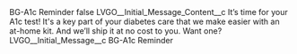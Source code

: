 <?xml version="1.0" encoding="UTF-8"?>
<CustomMetadata xmlns="http://soap.sforce.com/2006/04/metadata" xmlns:xsi="http://www.w3.org/2001/XMLSchema-instance" xmlns:xsd="http://www.w3.org/2001/XMLSchema">
    <label>BG-A1c Reminder</label>
    <protected>false</protected>
    <values>
        <field>LVGO__Initial_Message_Content__c</field>
        <value xsi:type="xsd:string">It’s time for your A1c test! It&apos;s a key part of your diabetes care that we make easier with an at-home kit. And we’ll ship it at no cost to you. Want one?</value>
    </values>
    <values>
        <field>LVGO__Initial_Message__c</field>
        <value xsi:type="xsd:string">BG-A1c Reminder</value>
    </values>
</CustomMetadata>
